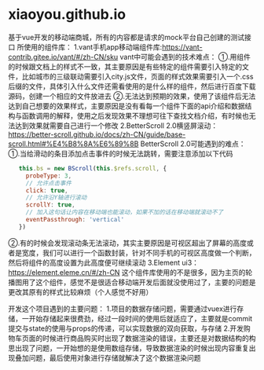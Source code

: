 # xiaoyou.github.io
基于vue开发的移动端商城，所有的内容都是请求的mock平台自己创建的测试接口
所使用的组件库：
1.vant手机app移动端组件库:https://vant-contrib.gitee.io/vant/#/zh-CN/sku
vant中可能会遇到的技术难点：
①.用组件的时候跟文档上的样式不一致，其主要原因是有些特定的组件需要引入特定的文件，比如城市的三级联动需要引入city.js文件，页面的样式效果需要引入一个.css后缀的文件，具体引入什么文件还需看使用的是什么样的组件，然后进行百度下载源码，创建一个相应的文件放进去
②.无法达到预期的效果，使用了该组件后无法达到自己想要的效果样式，主要原因是没有看每一个组件下面的api介绍和数据结构与函数调用的解释，使用之后发现效果不理想可往下查找文档介绍，有时候也无法达到效果就需要自己进行一个修改
2.BetterScroll 2.0横竖屏滚动：https://better-scroll.github.io/docs/zh-CN/guide/base-scroll.html#%E4%B8%8A%E6%89%8B
BetterScroll 2.0可能遇到的难点：
①.当给滑动的条目添加点击事件的时候无法跳转，需要注意添加以下代码
```js
   this.bs = new BScroll(this.$refs.scroll, {
     probeType: 3,
     // 允许点击事件
     click: true,
     // 允许沿Y轴进行滚动
     scrollY: true,
     // 加入这句话让内容在移动端也能滚动，如果不加的话在移动端就滚动不了
     eventPassthrough: 'vertical'
   })
```
②.有的时候会发现滚动条无法滚动，其实主要原因是可视区超出了屏幕的高度或者是宽度，我们可以进行一个函数封装，针对不同手机的可视区高度做一个判断，然后将组件的高度设置为此高度便可继续滚动
3.Element ui3：https://element.eleme.cn/#/zh-CN
这个组件库使用的不是很多，因为主页的轮播图用了这个组件，感觉不是很适合移动端开发后面就没使用过了，主要的问题是更改其原有的样式比较麻烦（个人感觉不好用）

开发这个项目遇到的主要问题：
1.项目的数据存储问题，需要通过vuex进行存储，一开始存储起来很费劲，经过一段时间的使用后就适应了，主要就是commit提交与state的使用与props的传递，可以实现数据的双向获取，与存储
2.开发购物车页面的时候进行商品购买时出现了数据渲染的错误，主要还是对数据结构的构思出现了问题，一开始想的是使用数组存储，导致数据渲染的时候出现内容重复出现叠加问题，最后使用对象进行存储就解决了这个数据渲染问题
